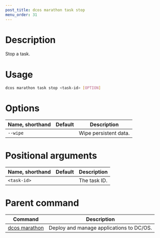 ```yaml
---
post_title: dcos marathon task stop
menu_order: 31
---
```


# Description
Stop a task.

# Usage

```bash
dcos marathon task stop <task-id> [OPTION]
```

# Options

| Name, shorthand | Default | Description |
|---------|-------------|-------------|
| `--wipe`   |             | Wipe persistent data. |

# Positional arguments

| Name, shorthand | Default | Description |
|---------|-------------|-------------|
| `<task-id>`   |             |  The task ID. |

# Parent command

| Command | Description |
|---------|-------------|
| [dcos marathon](/docs/1.10/cli/command-reference/dcos-marathon/) | Deploy and manage applications to DC/OS. |

<!-- # Examples -->